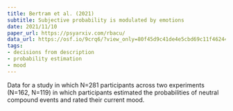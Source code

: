 ```yaml
---
title: Bertram et al. (2021)
subtitle: Subjective probability is modulated by emotions
date: 2021/11/10
paper_url: https://psyarxiv.com/rbacu/
data_url: https://osf.io/9crq6/?view_only=80f45d9c41de4e5cbd69c11f462441f5
tags:
- decisions from description
- probability estimation
- mood
---
```


Data for a study in which N=281 participants across two experiments (N=162, N=119) in which participants estimated the probabilities of neutral compound events and rated their current mood.
